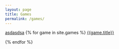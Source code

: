 ```yaml
---
layout: page
title: Games
permalink: /games/
---
```


<a href="{{site.builds}}">asdasdsa</a>
{% for game in site.games %}
<a href="{{game.url}}">{{game.title}}</a>

{% endfor %}
